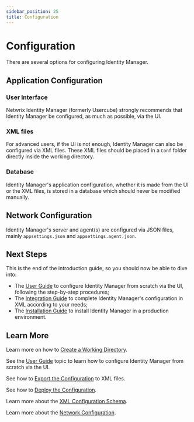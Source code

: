 ```yaml
---
sidebar_position: 25
title: Configuration
---
```


# Configuration

There are several options for configuring Identity Manager.

## Application Configuration

### User Interface

Netwrix Identity Manager (formerly Usercube) strongly recommends that Identity Manager be configured, as much as possible, via the UI.

### XML files

For advanced users, if the UI is not enough, Identity Manager can also be configured via XML files. These XML files should be placed in a `Conf` folder directly inside the working directory.

### Database

Identity Manager's application configuration, whether it is made from the UI or the XML files, is stored in a database which should never be modified manually.

## Network Configuration

Identity Manager's server and agent(s) are configured via JSON files, mainly `appsettings.json` and `appsettings.agent.json`.

## Next Steps

This is the end of the introduction guide, so you should now be able to dive into:

* The [User Guide](../../user-guide/index "User Guide") to configure Identity Manager from scratch via the UI, following the step-by-step procedures;
* The [Integration Guide](../../integration-guide/index "Integration Guide") to complete Identity Manager's configuration in XML according to your needs;
* The [Installation Guide](../../installation-guide/index "Installation Guide") to install Identity Manager in a production environment.

## Learn More

Learn more on how to [Create a Working Directory](../../installation-guide/production-ready/working-directory/index "Create a Working Directory").

See the [User Guide](../../user-guide/index "User Guide") topic to learn how to configure Identity Manager from scratch via the UI.

See how to [Export the Configuration](../../integration-guide/toolkit/how-tos/export-configuration/index "Export the Configuration") to XML files.

See how to  [Deploy the Configuration](../../integration-guide/toolkit/how-tos/deploy-configuration/index "Deploy the Configuration").

Learn more about the [XML Configuration Schema](../../integration-guide/toolkit/xml-configuration/index "XML Configuration Schema").

Learn more about the [Network Configuration](../../integration-guide/network-configuration/index "Network Configuration").